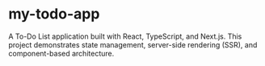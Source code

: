 # my-todo-app
A To-Do List application built with React, TypeScript, and Next.js. This project demonstrates state management, server-side rendering (SSR), and component-based architecture.
